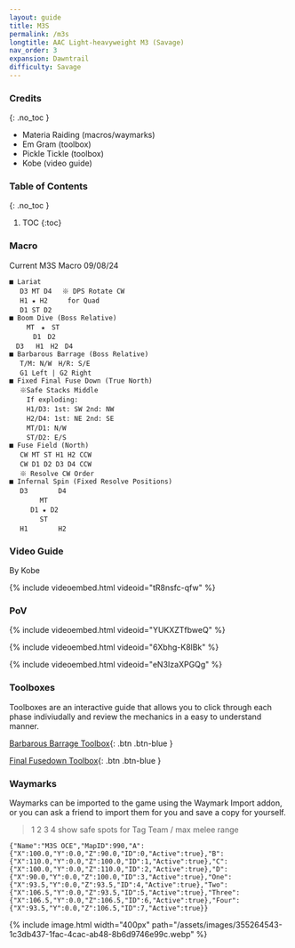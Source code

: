 ```yaml
---
layout: guide
title: M3S
permalink: /m3s
longtitle: AAC Light-heavyweight M3 (Savage)
nav_order: 3
expansion: Dawntrail
difficulty: Savage
---
```


### Credits
{: .no_toc }
- Materia Raiding (macros/waymarks)
- Em Gram (toolbox)
- Pickle Tickle (toolbox)
- Kobe (video guide)

### Table of Contents
{: .no_toc }

1. TOC
{:toc}

### Macro

Current M3S Macro 09/08/24
```
■ Lariat
　 D3 MT D4　 ※ DPS Rotate CW 
　 H1 ★ H2　　　for Quad
　 D1 ST D2
■ Boom Dive (Boss Relative)
 　　MT　★　ST
 　　　D1　D2
　D3   H1　H2　D4
■ Barbarous Barrage (Boss Relative)
　 T/M: N/W　H/R: S/E
　 G1 Left | G2 Right
■ Fixed Final Fuse Down (True North)
　 ※Safe Stacks Middle
　 　If exploding:
　 　H1/D3: 1st: SW 2nd: NW
　 　H2/D4: 1st: NE 2nd: SE
　 　MT/D1: N/W
 　　ST/D2: E/S
■ Fuse Field (North)
　 CW MT ST H1 H2 CCW
　 CW D1 D2 D3 D4 CCW
　 ※ Resolve CW Order
■ Infernal Spin (Fixed Resolve Positions)
　 D3　　　 　D4
　　 　　MT
　 　 D1 ★ D2
　 　　　ST
　 H1　　　 　H2
```

### Video Guide
By Kobe

{% include videoembed.html videoid="tR8nsfc-qfw" %}

### PoV

{% include videoembed.html videoid="YUKXZTfbweQ" %}

{% include videoembed.html videoid="6Xbhg-K8lBk" %}

{% include videoembed.html videoid="eN3IzaXPGQg" %}

### Toolboxes
Toolboxes are an interactive guide that allows you to click through each phase indiviudally and review the mechanics in a easy to understand manner.

[Barbarous Barrage Toolbox](https://raidplan.io/plan/CWX-puH0h72E14CF){: .btn .btn-blue }

[Final Fusedown Toolbox](https://raidplan.io/plan/X-4Njj0LUUVq8fSr){: .btn .btn-blue }

### Waymarks
Waymarks can be imported to the game using the Waymark Import addon, or you can ask a friend to import them for you and save a copy for yourself.

> 1 2 3 4 show safe spots for Tag Team / max melee range
```
{"Name":"M3S OCE","MapID":990,"A":{"X":100.0,"Y":0.0,"Z":90.0,"ID":0,"Active":true},"B":{"X":110.0,"Y":0.0,"Z":100.0,"ID":1,"Active":true},"C":{"X":100.0,"Y":0.0,"Z":110.0,"ID":2,"Active":true},"D":{"X":90.0,"Y":0.0,"Z":100.0,"ID":3,"Active":true},"One":{"X":93.5,"Y":0.0,"Z":93.5,"ID":4,"Active":true},"Two":{"X":106.5,"Y":0.0,"Z":93.5,"ID":5,"Active":true},"Three":{"X":106.5,"Y":0.0,"Z":106.5,"ID":6,"Active":true},"Four":{"X":93.5,"Y":0.0,"Z":106.5,"ID":7,"Active":true}}
```

{% include image.html width="400px" path="/assets/images/355264543-1c3db437-1fac-4cac-ab48-8b6d9746e99c.webp" %}
